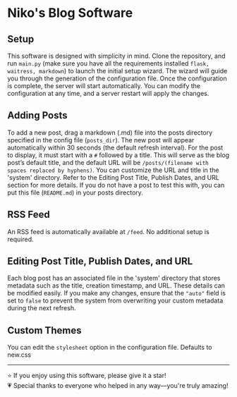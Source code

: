 # Niko's Blog Software

## Setup
This software is designed with simplicity in mind. Clone the repository, and run `main.py` (make sure you have all the requirements installed `flask, waitress, markdown`) to launch the initial setup wizard. The wizard will guide you through the generation of the configuration file. Once the configuration is complete, the server will start automatically. You can modify the configuration at any time, and a server restart will apply the changes.

## Adding Posts
To add a new post, drag a markdown (.md) file into the posts directory specified in the config file (`posts_dir`). The new post will appear automatically within 30 seconds (the default refresh interval). For the post to display, it must start with a `#` followed by a title. This will serve as the blog post’s default title, and the default URL will be `/posts/(filename with spaces replaced by hyphens)`. You can customize the URL and title in the 'system' directory. Refer to the Editing Post Title, Publish Dates, and URL section for more details. If you do not have a post to test this with, you can put this file (`README.md`) in your posts directory.

## RSS Feed
An RSS feed is automatically available at `/feed`. No additional setup is required.

## Editing Post Title, Publish Dates, and URL
Each blog post has an associated file in the 'system' directory that stores metadata such as the title, creation timestamp, and URL. These details can be modified easily. If you make any changes, ensure that the `"auto"` field is set to `false` to prevent the system from overwriting your custom metadata during the next refresh.

## Custom Themes
You can edit the `stylesheet` option in the configuration file. Defaults to new.css

---

⭐ If you enjoy using this software, please give it a star!<br>
💗 Special thanks to everyone who helped in any way—you're truly amazing!
